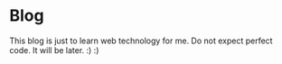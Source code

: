 # Blog

 This blog is just  to learn web technology for me. Do not expect perfect code. It will be later. :) :)


